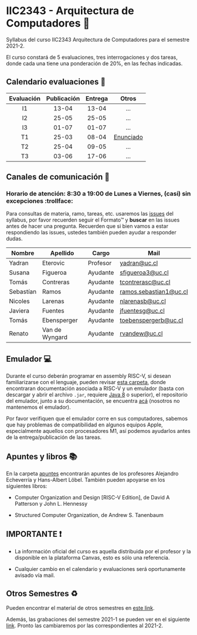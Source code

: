 # IIC2343 - Arquitectura de Computadores :abacus:

Syllabus del curso IIC2343 Arquitectura de Computadores para el semestre 2021-2. 

El curso constará de 5 evaluaciones, tres interrogaciones y dos tareas, donde cada una tiene una ponderación de 20%, en las fechas indicadas.

## Calendario evaluaciones 📄

| Evaluación | Publicación | Entrega | Otros |
| :-:        | :-:         | :-:     | :-:   |
| I1 | 13-04 | 13-04 | ... |
| I2 | 25-05 | 25-05 | ... |
| I3 | 01-07 | 01-07 | ... |
| T1 | 25-03 | 08-04 | [Enunciado](../../tree/master/Tareas/T1_arqui_enunciado_2022_1.pdf) |
| T2 | 25-04 | 09-05 | ... |
| T3 | 03-06 | 17-06 | ... |

## Canales de comunicación 📩
    
### Horario de atención: 8:30 a 19:00 de Lunes a Viernes, (casi) sin excepciones :trollface:

Para consultas de materia, ramo, tareas, etc. usaremos las [issues](https://github.com/IIC2343/Syllabus-2022-1-S1/issues) del syllabus, por favor recuerden seguir el Formato™ y **buscar** en las issues antes de hacer una pregunta. Recuerden que si bien vamos a estar respondiendo las issues, ustedes también pueden ayudar a responder dudas.

| Nombre | Apellido | Cargo | Mail |
| --- | --- | --- | --- |
| Yadran | Eterovic | Profesor | yadran@uc.cl |
| Susana | Figueroa | Ayudante | sfigueroa3@uc.cl |
| Tomás | Contreras | Ayudante | tcontrerasc@uc.cl |
| Sebastían | Ramos | Ayudante | ramos.sebastian1@uc.cl |
| Nicoles | Larenas | Ayudante | nlarenasb@uc.cl |
| Javiera | Fuentes | Ayudante | jfuentesg@uc.cl |
| Tomás | Ebensperger | Ayudante | toebenspergerb@uc.cl |
| Renato | Van de Wyngard | Ayudante | rvandew@uc.cl |

## Emulador 💻

Durante el curso deberán programar en assembly RISC-V, si desean familiarizarse con el lenguaje, pueden revisar [esta carpeta](../../tree/master/Emulador), donde encontraran documentación asociada a RISC-V y un emulador (basta con descargar y abrir el archivo `.jar`, requiere [Java 8](https://www.java.com/en/download/) o superior), el repositorio del emulador, junto a su documentación, se encuentra [acá](https://github.com/TheThirdOne/rars) (nosotros no mantenemos el emulador).

Por favor verifiquen que el emulador corre en sus computadores, sabemos que hay problemas de compatibilidad en algunos equipos Apple, especialmente aquellos con procesadores M1, así podemos ayudarlos antes de la entrega/publicación de las tareas.

## Apuntes y libros 📚

En la carpeta [apuntes](../../tree/master/Apuntes) encontrarán apuntes de los profesores Alejandro Echeverría y Hans-Albert Löbel. También pueden apoyarse en los siguientes libros:

- Computer Organization and Design [RISC-V Edition], de David A Patterson y John L. Hennessy

- Structured Computer Organization, de Andrew S. Tanenbaum

## IMPORTANTE ❗

- La información oficial del curso es aquella distribuida por el profesor y la disponible en la plataforma Canvas, esto es sólo una referencia.

- Cualquier cambio en el calendario y evaluaciones será oportunamente avisado vía mail.


## Otros Semestres ♻

Pueden encontrar el material de otros semestres en [este link](https://github.com/IIC2343/Syllabus-anteriores).

Además, las grabaciones del semestre 2021-1 se pueden ver en el siguiente [link](https://github.com/IIC2343/Syllabus-2022-1-S1/blob/main/grabaciones_2021_1.md). Pronto las cambiaremos por las correspondientes al 2021-2.

